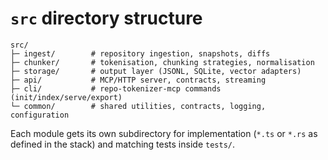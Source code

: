 # `src` directory structure

```
src/
├─ ingest/        # repository ingestion, snapshots, diffs
├─ chunker/       # tokenisation, chunking strategies, normalisation
├─ storage/       # output layer (JSONL, SQLite, vector adapters)
├─ api/           # MCP/HTTP server, contracts, streaming
├─ cli/           # repo-tokenizer-mcp commands (init/index/serve/export)
└─ common/        # shared utilities, contracts, logging, configuration
```

Each module gets its own subdirectory for implementation (`*.ts` or `*.rs` as defined in the stack) and matching tests inside `tests/`.
